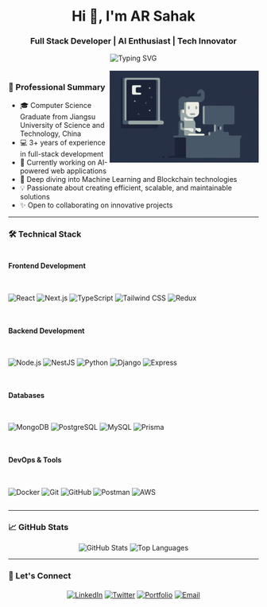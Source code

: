 <h1 align="center">Hi 👋, I'm AR Sahak</h1>
<h3 align="center">Full Stack Developer | AI Enthusiast | Tech Innovator</h3>

<div align="center">
  <img src="https://readme-typing-svg.demolab.com?font=Fira+Code&weight=600&size=22&duration=3000&pause=1000&color=38BDF8&center=true&vCenter=true&width=600&lines=Building+scalable+web+solutions;Exploring+AI+and+Web3+technologies;Passionate+about+clean+code;Continuous+learner+and+problem+solver" alt="Typing SVG" />
</div>

<br/>

<img align="right" alt="Coding" src="https://raw.githubusercontent.com/AVS1508/AVS1508/master/assets/Night-Coding.gif" width="300"/>

### 🚀 Professional Summary

- 🎓 Computer Science Graduate from Jiangsu University of Science and Technology, China
- 💻 3+ years of experience in full-stack development
- 🔭 Currently working on AI-powered web applications
- 🌱 Deep diving into Machine Learning and Blockchain technologies
- 💡 Passionate about creating efficient, scalable, and maintainable solutions
- ✨ Open to collaborating on innovative projects

---

### 🛠️ Technical Stack

<div style="display: grid; grid-template-columns: repeat(auto-fit, minmax(250px, 1fr)); gap: 15px; margin-top: 20px;">

#### **Frontend Development**
![React](https://img.shields.io/badge/-React-61DAFB?style=flat-square&logo=react&logoColor=white)
![Next.js](https://img.shields.io/badge/-Next.js-000000?style=flat-square&logo=next.js&logoColor=white)
![TypeScript](https://img.shields.io/badge/-TypeScript-3178C6?style=flat-square&logo=typescript&logoColor=white)
![Tailwind CSS](https://img.shields.io/badge/-Tailwind_CSS-38B2AC?style=flat-square&logo=tailwind-css&logoColor=white)
![Redux](https://img.shields.io/badge/-Redux-764ABC?style=flat-square&logo=redux&logoColor=white)

#### **Backend Development**
![Node.js](https://img.shields.io/badge/-Node.js-339933?style=flat-square&logo=node.js&logoColor=white)
![NestJS](https://img.shields.io/badge/-NestJS-E0234E?style=flat-square&logo=nestjs&logoColor=white)
![Python](https://img.shields.io/badge/-Python-3776AB?style=flat-square&logo=python&logoColor=white)
![Django](https://img.shields.io/badge/-Django-092E20?style=flat-square&logo=django&logoColor=white)
![Express](https://img.shields.io/badge/-Express-000000?style=flat-square&logo=express&logoColor=white)

#### **Databases**
![MongoDB](https://img.shields.io/badge/-MongoDB-47A248?style=flat-square&logo=mongodb&logoColor=white)
![PostgreSQL](https://img.shields.io/badge/-PostgreSQL-4169E1?style=flat-square&logo=postgresql&logoColor=white)
![MySQL](https://img.shields.io/badge/-MySQL-4479A1?style=flat-square&logo=mysql&logoColor=white)
![Prisma](https://img.shields.io/badge/-Prisma-2D3748?style=flat-square&logo=prisma&logoColor=white)

#### **DevOps & Tools**
![Docker](https://img.shields.io/badge/-Docker-2496ED?style=flat-square&logo=docker&logoColor=white)
![Git](https://img.shields.io/badge/-Git-F05032?style=flat-square&logo=git&logoColor=white)
![GitHub](https://img.shields.io/badge/-GitHub-181717?style=flat-square&logo=github&logoColor=white)
![Postman](https://img.shields.io/badge/-Postman-FF6C37?style=flat-square&logo=postman&logoColor=white)
![AWS](https://img.shields.io/badge/-AWS-232F3E?style=flat-square&logo=amazon-aws&logoColor=white)

</div>

---

### 📈 GitHub Stats

<div align="center">
  
![GitHub Stats](https://github-readme-stats.vercel.app/api?username=arsahak&show_icons=true&theme=radical&hide_border=true&count_private=true)
![Top Languages](https://github-readme-stats.vercel.app/api/top-langs/?username=arsahak&layout=compact&theme=radical&hide_border=true)

</div>

---

### 🤝 Let's Connect

<div align="center" style="margin-top: 20px;">
  
[![LinkedIn](https://img.shields.io/badge/-LinkedIn-0A66C2?style=for-the-badge&logo=linkedin&logoColor=white)](https://linkedin.com/in/arsahak)
[![Twitter](https://img.shields.io/badge/-Twitter-1DA1F2?style=for-the-badge&logo=twitter&logoColor=white)](https://twitter.com/arsahak)
[![Portfolio](https://img.shields.io/badge/-Portfolio-4285F4?style=for-the-badge&logo=google-chrome&logoColor=white)](https://arsahak.dev)
[![Email](https://img.shields.io/badge/-Email-EA4335?style=for-the-badge&logo=gmail&logoColor=white)](mailto:contact@arsahak.dev)

</div>
